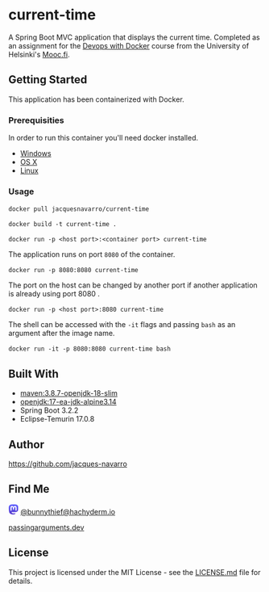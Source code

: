 # current-time

A Spring Boot MVC application that displays the current time. Completed as an assignment for
the [Devops with Docker](https://devopswithdocker.com/part-1/section-6#exercises-115-116)
course from the University of Helsinki's [Mooc.fi](https://www.mooc.fi/en/).

## Getting Started

This application has been containerized with Docker.

### Prerequisities

In order to run this container you'll need docker installed.

* [Windows](https://docs.docker.com/windows/started)
* [OS X](https://docs.docker.com/mac/started/)
* [Linux](https://docs.docker.com/linux/started/)

### Usage

```shell
docker pull jacquesnavarro/current-time
```

```shell
docker build -t current-time .
```

```shell
docker run -p <host port>:<container port> current-time
```

The application runs on port ```8080``` of the container.

```shell
docker run -p 8080:8080 current-time
```

The port on the host can be changed by another port if another application is already using port 8080 .

```shell
docker run -p <host port>:8080 current-time
```

The shell can be accessed with the ```-it``` flags and passing ```bash``` as an argument after the image name.

```shell
docker run -it -p 8080:8080 current-time bash
```

## Built With

* [maven:3.8.7-openjdk-18-slim](https://hub.docker.com/layers/library/maven/3.8.7-openjdk-18-slim/images/sha256-de5262140ec5c7ddb053f11ff5569184d8988947d771d3beca98c0400fbd3f19)
* [openjdk:17-ea-jdk-alpine3.14](https://hub.docker.com/layers/library/openjdk/17-ea-jdk-alpine3.14/images/sha256-a996cdcc040704ec6badaf5fecf1e144c096e00231a29188596c784bcf858d05)
* Spring Boot 3.2.2
* Eclipse-Temurin 17.0.8

## Author

https://github.com/jacques-navarro

## Find Me

![](Mastodon_logo.png) [@bunnythief@hachyderm.io](https://hachyderm.io/@bunnythief)

[passingarguments.dev](https://www.passingarguments.dev/)

## License

This project is licensed under the MIT License - see the [LICENSE.md](LICENSE.md) file for details.